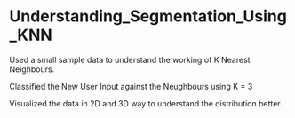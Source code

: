# Understanding_Segmentation_Using_KNN

Used a small sample data to understand the working of K Nearest Neighbours.

Classified the New User Input against the Neughbours using K = 3

Visualized the data in 2D and 3D way to understand the distribution better.
